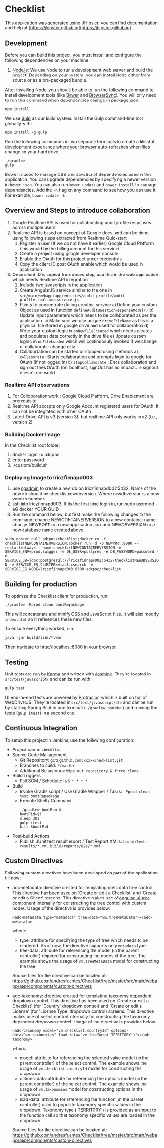 # Checklist

This application was generated using JHipster, you can find documentation and help at [https://jhipster.github.io](https://jhipster.github.io).

## Development

Before you can build this project, you must install and configure the following dependencies on your machine:

1. [Node.js][]: We use Node to run a development web server and build the project.
   Depending on your system, you can install Node either from source or as a pre-packaged bundle.

After installing Node, you should be able to run the following command to install development tools (like
[Bower][] and [BrowserSync][]). You will only need to run this command when dependencies change in package.json.

    npm install

We use [Gulp][] as our build system. Install the Gulp command-line tool globally with:

    npm install -g gulp

Run the following commands in two separate terminals to create a blissful development experience where your browser
auto-refreshes when files change on your hard drive.

    ./gradlew
    gulp

Bower is used to manage CSS and JavaScript dependencies used in this application. You can upgrade dependencies by
specifying a newer version in `bower.json`. You can also run `bower update` and `bower install` to manage dependencies.
Add the `-h` flag on any command to see how you can use it. For example, `bower update -h`.

## Overview and Steps to introduce collaboration
1. Google Realtime API is used for collaborating audit profile responses across multiple users
2. Realtime API is based on concept of Google docs, and can be done using following steps extracted from Realtime Quickstart
    1. Register a user (If we do not have it earlier) Google Cloud Platform  (this would be the billing account for this service)
    2. Create a project using google developer console
    3. Enable the OAuth for this project under credentials
    4. Copy the client ID post OAuth enable which would be used in application
3. Once client ID is copied from above step, use this in the web application which needs Realtime API integration
    1. Include two javascripts in the application
        <script src="https://apis.google.com/js/api.js"></script>
        <script src="https://www.gstatic.com/realtime/realtime-client-utils.js"></script>
    2. Create AngularJS service similar to the one in `src/main/webapp/app/entities/audit-profile/audit-profile.realtime.service.js`
    3. Points to concentrate during creating service
         a) Define your custom Object as used in function `defineAuditQuestionResponseModel()`
         b) Update input parameters which needs to be collaborated as per the application.
         c) Make sure we use unique `driveFileName` as this is a physical file stored in google drive and used for collaboration
         d) Write your custom logic in `onNewFileCreated` which needs creates and populates data correctly in the drive file
         e) Update custom loginc in `onFileLoaded` which will continuosuly invoked if we change or collaborater change data
    4. Collabortation can be started or stopped using methods 
         a) `collaborate` : Starts collaboration and prompts login to google for OAuth (if not logged in)
         b) `stopCollaborate` : Ends collaboration and sign out thes OAuth (on localhost, signOut has no impact...ie signout doesn't not work)


### Realtime API observations
1. For Colloboration work : Google Cloud Platform, Drive Enablement are prerequisite
2. Realtime API accepts only Google Account registered users for OAuth. It can not be integrated with other OAuth
3. Latest Drive API is v3 (version 3), but realtime API only works in v2 (i.e., version 2)

[Overview and Steps to introduce collaboration]:https://developers.google.com/google-apps/realtime/overview
[Realtime Quickstart]:https://developers.google.com/google-apps/realtime/realtime-quickstart


### Building Docker Image

In the Checklist root folder:

1. docker login -u adcpoc
2. enter password
3. ./custom/build.sh 
 
### Deploying Image to lriczfinnapd003

1. use [pgadmin](https://www.pgadmin.org/download/) to create a new db on lriczfinnapd002:5432.  Name of the new db should be checklistnewdbversion.  Where newdbversion is a new version number.
2. ssh into lriczfinnapd003.  If its the first time login in, run sudo usermod -aG docker YOUR_GUID
3. Run the command below, but first make the following changes to the command: change NEWCONTAINERVERSION to a new container name change NEWPORT to a new application port and NEWDBVERSION to a new database name created above.

`sudo docker pull adcpoc/checklist;docker rm -f checklistNEWCONTAINERVERSION;docker run -d -p NEWPORT:9090 --restart=always --name checklistNEWCONTAINERVERSION -e SERVICE_ENV=prod,swagger -e DB_USER=postgres -e DB_PASSWORD=password -e SERVICE_DB=jdbc:postgresql://lriczfinnapd002:5432/ChecklistNEWDBVERSION -e SERVICE_ES_CLUSTER=elasticsearch -e SERVICE_ES_NODE=lriczfinnapd003:9300 adcpoc/checklist`


## Building for production

To optimize the Checklist client for production, run:

    ./gradlew -Pprod clean bootRepackage

This will concatenate and minify CSS and JavaScript files. It will also modify `index.html` so it references
these new files.

To ensure everything worked, run:

    java -jar build/libs/*.war

Then navigate to [http://localhost:8080](http://localhost:8080) in your browser.

## Testing

Unit tests are run by [Karma][] and written with [Jasmine][]. They're located in `src/test/javascript/` and can be run with:

    gulp test

UI end-to-end tests are powered by [Protractor][], which is built on top of WebDriverJS. They're located in `src/test/javascript/e2e`
and can be run by starting Spring Boot in one terminal (`./gradlew bootRun`) and running the tests (`gulp itest`) in a second one.

## Continuous Integration

To setup this project in Jenkins, use the following configuration:

* Project name: `Checklist`
* Source Code Management
    * Git Repository: `git@github.com:xxxx/Checklist.git`
    * Branches to build: `*/master`
    * Additional Behaviours: `Wipe out repository & force clone`
* Build Triggers
    * Poll SCM / Schedule: `H/5 * * * *`
* Build
    * Invoke Gradle script / Use Gradle Wrapper / Tasks: `-Pprod clean test bootRepackage`
    * Execute Shell / Command:
        ````
        ./gradlew bootRun &
        bootPid=$!
        sleep 30s
        gulp itest
        kill $bootPid
        ````
* Post-build Actions
    * Publish JUnit test result report / Test Report XMLs: `build/test-results/*.xml,build/reports/e2e/*.xml`

[JHipster]: https://jhipster.github.io/
[Node.js]: https://nodejs.org/
[Bower]: http://bower.io/
[Gulp]: http://gulpjs.com/
[BrowserSync]: http://www.browsersync.io/
[Karma]: http://karma-runner.github.io/
[Jasmine]: http://jasmine.github.io/2.0/introduction.html
[Protractor]: https://angular.github.io/protractor/

## Custom Directives

Following custom directives have been developed as part of the application till now:

* adc-metadata: directive created for templating meta data tree control. This directive has been used on 'Create or edit a Checklist' and 'Create or edit a Client' screens. This directive makes use of [angular-ui-tree](https://github.com/angular-ui-tree/angular-ui-tree) component internally for constructing the tree control with custom nodes. Usage of the directive is provided below:
    
    `<adc-metadata type="metadata" tree-data="vm.treeMetaData"></adc-metadata>`

    where:
    
    * type: attribute for specifying the type of tree which needs to be rendered. As of now, the directive supports only `metadata` type
    * tree-data: attribute for referencing the model (in the parent controller) required for constructing the nodes of the tree. The example shows the usage of `vm.treeMetaData` model for constructing the tree
    
    Source files for the directive can be located at:
    https://github.com/andresfuentes/Checklist/tree/master/src/main/webapp/app/components/custom-directives
    
* adc-taxonomy: directive created for templating taxonomy dependent dropdown control. This directive has been used on 'Create or edit a Checklist' (for 'Country' dropdown control) and 'Create or edit a License' (for 'License Type' dropdown control) screens. This directive makes use of select control internally for constructing the taxonomy dependent dropdown control. Usage of the directive is provided below:

    `<adc-taxonomy model="vm.checklist.countryId" options-data="vm.taxonomies" load-data="vm.loadData('TERRITORY')"></adc-taxonomy>`
    
    where:
    
    * model: attribute for referencing the selected value model (in the parent controller) of the select control. The example shows the usage of `vm.checklist.countryId` model for constructing the dropdown
    * options-data: attribute for referencing the options model (in the parent controller) of the select control. The example shows the usage of `vm.taxonomies` model for constructing options in the dropdown
    * load-data: attribute for referencing the function (in the parent controller) used to populate taxonomy specific values in the dropdown. Taxonomy type ('TERRITORY') is provided as an input to the function call so that taxonomy specific values are loaded in the dropdown
    
    Source files for the directive can be located at:
    https://github.com/andresfuentes/Checklist/tree/master/src/main/webapp/app/components/custom-directives

